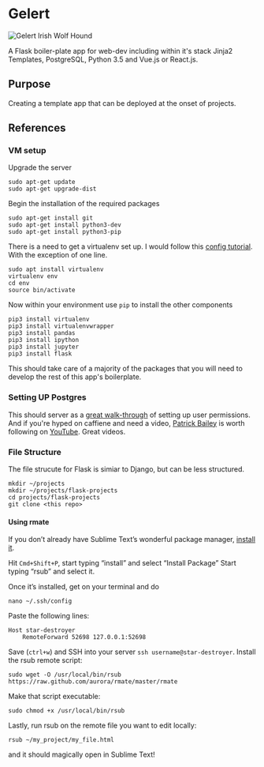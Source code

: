 # Gelert
![Gelert Irish Wolf Hound](https://upload.wikimedia.org/wikipedia/commons/e/e0/Gelert.jpg)

A Flask boiler-plate app for web-dev including within it's stack Jinja2 Templates, PostgreSQL, Python 3.5 and Vue.js or React.js.   

## Purpose
Creating a template app that can be deployed at the onset of projects. 
## References


### VM setup 

Upgrade the server
```
sudo apt-get update
sudo apt-get upgrade-dist
```

Begin the installation of the required packages

```
sudo apt-get install git
sudo apt-get install python3-dev
sudo apt-get install python3-pip
```
There is a need to get a virtualenv set up.  I would follow this [config tutorial](https://linuxconfig.org/setting-up-the-python-virtualenv-development-environment-on-debian-linux).
With the exception of one line.
```
sudo apt install virtualenv
virtualenv env
cd env
source bin/activate
```

Now within your environment use `pip` to install the other components
```
pip3 install virtualenv
pip3 install virtualenvwrapper
pip3 install pandas
pip3 install ipython
pip3 install jupyter
pip3 install flask
```
This should take care of a majority of the packages that you will need to develop the rest of this app's boilerplate.

### Setting UP Postgres
This should server as a [great walk-through](http://www.whiteboardcoder.com/2015/04/install-and-setup-postgres-93-db-on.html) of setting up user permissions.
And if you're hyped on caffiene and need a video, [Patrick Bailey](https://www.youtube.com/channel/UC7C8eUY-Uq6OICEDeBGeb9w) is worth following on [YouTube](https://www.youtube.com/watch?v=67XGzdzv9k0).  Great videos.


### File Structure
The file strucute for Flask is simiar to Django, but can be less structured.
```
mkdir ~/projects
mkdir ~/projects/flask-projects
cd projects/flask-projects
git clone <this repo>
```




#### Using rmate 

If you don’t already have Sublime Text’s wonderful package manager, [install it](http://wbond.net/sublime_packages/package_control/installation).

Hit `Cmd+Shift+P`, start typing “install” and select “Install Package”
Start typing “rsub” and select it.

Once it’s installed, get on your terminal and do
```
nano ~/.ssh/config
```
Paste the following lines:
```
Host star-destroyer
    RemoteForward 52698 127.0.0.1:52698
```
Save (`ctrl+w`) and SSH into your server `ssh username@star-destroyer`.
Install the rsub remote script:
```
sudo wget -O /usr/local/bin/rsub https://raw.github.com/aurora/rmate/master/rmate
```
Make that script executable:
```
sudo chmod +x /usr/local/bin/rsub
```
Lastly, run rsub on the remote file you want to edit locally:
```
rsub ~/my_project/my_file.html
```
and it should magically open in Sublime Text!
